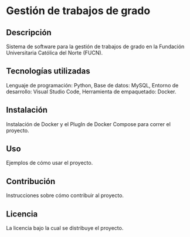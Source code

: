 # Gestión de trabajos de grado

## Descripción

Sistema de software para la gestión de trabajos de grado en la Fundación Universitaria Católica del Norte (FUCN).

## Tecnologías utilizadas

Lenguaje de programación: Python,
Base de datos: MySQL,
Entorno de desarrollo: Visual Studio Code,
Herramienta de empaquetado: Docker.

## Instalación

Instalación de Docker y el PlugIn de Docker Compose para correr el proyecto.

## Uso

Ejemplos de cómo usar el proyecto.

## Contribución

Instrucciones sobre cómo contribuir al proyecto.

## Licencia

La licencia bajo la cual se distribuye el proyecto.

